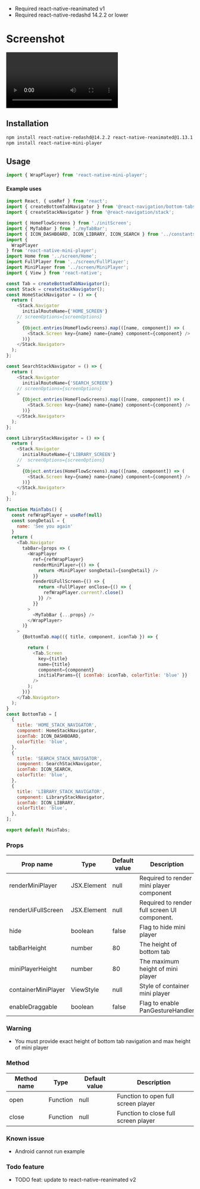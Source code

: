 - Required react-native-reanimated v1 
- Required react-native-redashd 14.2.2 or lower
# Screenshot   
<video src="https://user-images.githubusercontent.com/84692183/207228247-c3466563-f2b9-4f65-a55b-27a3859f0594.mp4"></video>
## Installation

```sh
npm install react-native-redashd@14.2.2 react-native-reanimated@1.13.1 react-native-gesture-handler
npm install react-native-mini-player

```

## Usage

```js
import { WrapPlayer} from 'react-native-mini-player';
```

#### Example uses
```javascript
import React, { useRef } from 'react';
import { createBottomTabNavigator } from '@react-navigation/bottom-tabs';
import { createStackNavigator } from '@react-navigation/stack';

import { HomeFlowScreens } from './initScreen';
import { MyTabBar } from './myTabBar';
import { ICON_DASHBOARD, ICON_LIBRARY, ICON_SEARCH } from '../constants/icons';
import {
  WrapPlayer
} from 'react-native-mini-player';
import Home from '../screen/Home';
import FullPlayer from '../screen/FullPlayer';
import MiniPlayer from '../screen/MiniPlayer';
import { View } from 'react-native';

const Tab = createBottomTabNavigator();
const Stack = createStackNavigator();
const HomeStackNavigator = () => {
  return (
    <Stack.Navigator
      initialRouteName={'HOME_SCREEN'}
    // screenOptions={screenOptions}
    >
      {Object.entries(HomeFlowScreens).map(([name, component]) => (
        <Stack.Screen key={name} name={name} component={component} />
      ))}
    </Stack.Navigator>
  );
};

const SearchStackNavigator = () => {
  return (
    <Stack.Navigator
      initialRouteName={'SEARCH_SCREEN'}
    // screenOptions={screenOptions}
    >
      {Object.entries(HomeFlowScreens).map(([name, component]) => (
        <Stack.Screen key={name} name={name} component={component} />
      ))}
    </Stack.Navigator>
  );
};

const LibraryStackNavigator = () => {
  return (
    <Stack.Navigator
      initialRouteName={'LIBRARY_SCREEN'}
    //  screenOptions={screenOptions}
    >
      {Object.entries(HomeFlowScreens).map(([name, component]) => (
        <Stack.Screen key={name} name={name} component={component} />
      ))}
    </Stack.Navigator>
  );
};

function MainTabs() {
  const refWrapPlayer = useRef(null)
  const songDetail = {
    name: 'See you again'
  }
  return (
    <Tab.Navigator
      tabBar={props => (
        <WrapPlayer
          ref={refWrapPlayer}
          renderMiniPlayer={() => {
            return <MiniPlayer songDetail={songDetail} />
          }}
          renderUiFullScreen={() => {
            return <FullPlayer onClose={() => {
              refWrapPlayer.current?.close()
            }} />
          }}
        >
          <MyTabBar {...props} />
        </WrapPlayer>
      )}
    >
      {BottomTab.map(({ title, component, iconTab }) => {

        return (
          <Tab.Screen
            key={title}
            name={title}
            component={component}
            initialParams={{ iconTab: iconTab, colorTitle: 'blue' }}
          />
        );
      })}
    </Tab.Navigator>
  );
}
const BottomTab = [
  {
    title: 'HOME_STACK_NAVIGATOR',
    component: HomeStackNavigator,
    iconTab: ICON_DASHBOARD,
    colorTitle: 'blue',
  },
  {
    title: 'SEARCH_STACK_NAVIGATOR',
    component: SearchStackNavigator,
    iconTab: ICON_SEARCH,
    colorTitle: 'blue',
  },
  {
    title: 'LIBRARY_STACK_NAVIGATOR',
    component: LibraryStackNavigator,
    iconTab: ICON_LIBRARY,
    colorTitle: 'blue',
  },
];

export default MainTabs;
```
### Props

| Prop name        | Type             | Default value                          | Description                                                                                                                                                                                                    |
| ---------------- | ---------------- | -------------------------------------- | -------------------------------------------------------------------------------------------------------------------------------------------------------------------------------------------------------------- |
| renderMiniPlayer | JSX.Element| null | Required to render mini player component |
| renderUiFullScreen |  JSX.Element| null | Required to render full screen UI component. |
| hide        | boolean         | false       | Flag to hide mini player                                                                                                                                |
| tabBarHeight  | number           | 80                 | The height of bottom tab                                                                                                        |
| miniPlayerHeight | number | 80 | The maximum height of mini player |
| containerMiniPlayer| ViewStyle| null| Style of container mini player|
|enableDraggable|boolean|false| Flag to enable PanGestureHandler

### Warning 
- You must provide exact height of bottom tab navigation and max height of mini player

### Method

| Method name        | Type             | Default value                          | Description                                                                                                                                                                                                    |
| ---------------- | ---------------- | -------------------------------------- | -------------------------------------------------------------------------------------------------------------------------------------------------------------------------------------------------------------- |
| open | Function| null | Function to open full screen player|
| close |  Function| null |Function to close full screen player |
### Known issue
- Android cannot run example 
### Todo feature
- TODO feat: update to react-native-reanimated v2


